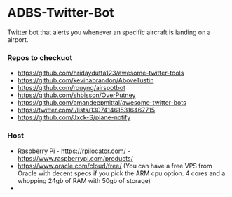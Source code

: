 # ADBS-Twitter-Bot
Twitter bot that alerts you whenever an specific aircraft is landing on a airport.

### Repos to checkuot
- https://github.com/hridaydutta123/awesome-twitter-tools
- https://github.com/kevinabrandon/AboveTustin
- https://github.com/rouyng/airspotbot
- https://github.com/shbisson/OverPutney
- https://github.com/amandeepmittal/awesome-twitter-bots
- https://twitter.com/i/lists/1307414615316467715
- https://github.com/Jxck-S/plane-notify

### Host
- Raspberry Pi - https://rpilocator.com/ - https://www.raspberrypi.com/products/
- https://www.oracle.com/cloud/free/ (You can have a free VPS from Oracle with decent specs if you pick the ARM cpu option. 4 cores and a whopping 24gb of RAM with 50gb of storage)
- 
